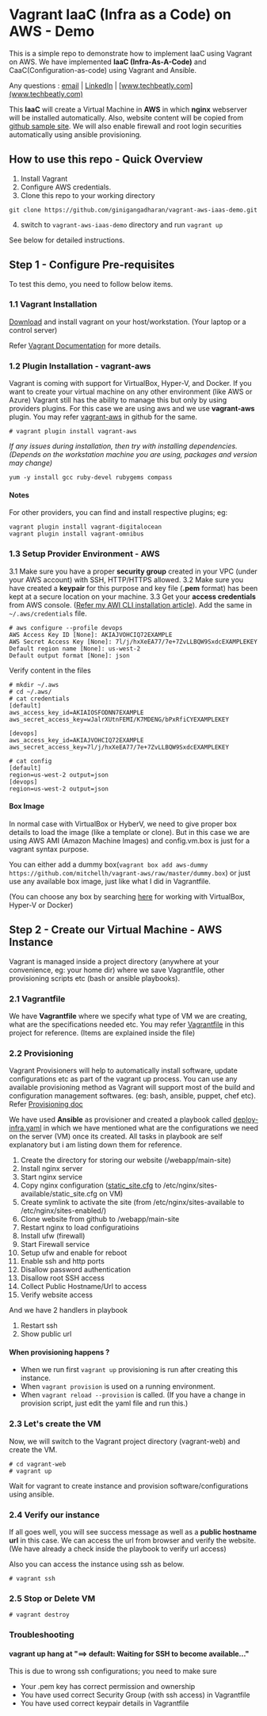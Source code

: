 # Vagrant IaaC (Infra as a Code) on AWS - Demo
This is a simple repo to demonstrate how to implement IaaC using Vagrant on AWS. We have implemented **IaaC (Infra-As-A-Code)** and CaaC(Configuration-as-code) using Vagrant and Ansible. 

Any questions : [email](mailto:net.gini@gmail.com) | [LinkedIn](http://bit.ly/gineesh) | [www.techbeatly.com](www.techbeatly.com)

This **IaaC** will create a Virtual Machine in **AWS** in which **nginx** webserver will be installed automatically. Also, website content will be copied from [github sample site](https://github.com/ginigangadharan/vagrant-aws-iaas-demo-site.git). We will also enable firewall and root login securities automatically using ansible provisioning. 

## How to use this repo - Quick Overview

1. Install Vagrant
2. Configure AWS credentials.
3. Clone this repo to your working directory
```
git clone https://github.com/ginigangadharan/vagrant-aws-iaas-demo.git
```
4. switch to ```vagrant-aws-iaas-demo``` directory and run ```vagrant up```

See below for detailed instructions.

## Step 1 - Configure Pre-requisites
To test this demo, you need to follow below items.

### 1.1 Vagrant Installation
[Download](https://www.vagrantup.com/downloads.html) and install vagrant on your host/workstation. (Your laptop or a control server)

Refer [Vagrant Documentation](https://www.vagrantup.com/docs/installation/) for more details.

### 1.2 Plugin Installation - vagrant-aws
Vagrant is coming with support for VirtualBox, Hyper-V, and Docker. If you want to create your virtual machine on any other environment (like AWS or Azure) Vagrant still has the ability to manage this but only by using  providers plugins. For this case we are using aws and we use **vagrant-aws** plugin.
You may refer [vagrant-aws](https://github.com/mitchellh/vagrant-aws) in github for the same.

```
# vagrant plugin install vagrant-aws
```

*If any issues during installation, then try with installing dependencies. (Depends on the workstation machine you are using, packages and version may change)*
```
yum -y install gcc ruby-devel rubygems compass
```

#### Notes
For other providers, you can find and install respective plugins; eg:
```
vagrant plugin install vagrant-digitalocean 
vagrant plugin install vagrant-omnibus
```

### 1.3 Setup Provider Environment - AWS
3.1 Make sure you have a proper **security group** created in your VPC (under your AWS account) with SSH, HTTP/HTTPS allowed.
3.2 Make sure you have created a **keypair** for this purpose and key file (**.pem** format) has been kept at a secure location on your machine.
3.3 Get your **access credentials** from AWS console. ([Refer my AWI CLI installation article](https://www.techbeatly.com/2018/03/how-to-install-and-configure-aws-command-line-interface-cli.html/#how-to-get-aws-credentials)). Add the same in ```~/.aws/credentials``` file.

```
# aws configure --profile devops
AWS Access Key ID [None]: AKIAJVOHCIQ72EXAMPLE
AWS Secret Access Key [None]: 7l/j/hxXeEA77/7e+7ZvLLBQW9SxdcEXAMPLEKEY
Default region name [None]: us-west-2
Default output format [None]: json
```

Verify content in the files
```
# mkdir ~/.aws
# cd ~/.aws/
# cat credentials 
[default]
aws_access_key_id=AKIAIOSFODNN7EXAMPLE
aws_secret_access_key=wJalrXUtnFEMI/K7MDENG/bPxRfiCYEXAMPLEKEY

[devops]
aws_access_key_id=AKIAJVOHCIQ72EXAMPLE
aws_secret_access_key=7l/j/hxXeEA77/7e+7ZvLLBQW9SxdcEXAMPLEKEY

# cat config 
[default] 
region=us-west-2 output=json 
[devops] 
region=us-west-2 output=json
```

#### Box Image 
In normal case with VirtualBox or HyberV, we need to give proper box details to load the image (like a template or clone). But in this case we are using AWS AMI (Amazon Machine Images) and config.vm.box is just for a vagrant syntax purpose. 

You can either add a dummy box(``` vagrant box add aws-dummy https://github.com/mitchellh/vagrant-aws/raw/master/dummy.box ```) or just use any available box image, just like what I did in Vagrantfile.

(You can choose any box by searching [here](https://app.vagrantup.com/boxes/search?provider=aws) for working with VirtualBox, Hyper-V or Docker)

## Step 2 - Create our Virtual Machine - AWS Instance
Vagrant is managed inside a project directory (anywhere at your convenience, eg: your home dir) where we save Vagrantfile, other provisioning scripts etc (bash or ansible playbooks).

### 2.1 Vagrantfile
We have **Vagrantfile** where we specify what type of VM we are creating, what are the specifications needed etc. You may refer [Vagrantfile](Vagrantfile) in this project for reference. (Items are explained inside the file)

### 2.2 Provisioning 
Vagrant Provisioners will help to automatically install software, update configurations etc as part of the vagrant up process. You can use any available provisioning method as Vagrant will support most of the build and configuration management softwares. (eg: bash, ansible, puppet, chef etc). 
Refer [Provisioning doc](https://www.vagrantup.com/docs/provisioning/)

We have used **Ansible** as provisioner and created a playbook called [deploy-infra.yaml](deploy-infra.yaml) in which we have mentioned what are the configurations we need on the server (VM) once its created. All tasks in playbook are self explanatory but i am listing down them for reference.
1. Create the directory for storing our website (/webapp/main-site)
2. Install nginx server
3. Start nginx service
4. Copy nginx configuration ([static_site.cfg](static_site.cfg) to /etc/nginx/sites-available/static_site.cfg on VM)
5. Create symlink to activate the site (from /etc/nginx/sites-available to /etc/nginx/sites-enabled/)
6. Clone website from github to /webapp/main-site
7. Restart nginx to load configuratioins
8. Install ufw (firewall)
9. Start Firewall service
10. Setup ufw and enable for reboot
11. Enable ssh and http ports
12. Disallow password authentication
13. Disallow root SSH access
14. Collect Public Hostname/Url to access
15. Verify website access

And we have 2 handlers in playbook
1. Restart ssh
2. Show public url


#### When provisioning happens ?
- When we run first ```vagrant up``` provisioning is run after creating this instance. 
- When ```vagrant provision``` is used on a running environment.
- When ```vagrant reload --provision``` is called. (If you have a change in provision script, just edit the yaml file and run this.)

### 2.3 Let's create the VM
Now, we will switch to the Vagrant project directory (vagrant-web) and create the VM.
```
# cd vagrant-web
# vagrant up
```
Wait for vagrant to create instance and provision software/configurations using ansible.

### 2.4 Verify our instance
If all goes well, you will see success message as well as a **public hostname url** in this case. We can access the url from browser and verify the website. (We have already a check inside the playbook to verify url access)

Also you can access the instance using ssh as below.
```
# vagrant ssh
```

### 2.5 Stop or Delete VM
```
# vagrant destroy
```

### Troubleshooting
#### vagrant up hang at "==> default: Waiting for SSH to become available..."
This is due to wrong ssh configurations; you need to make sure
- Your .pem key has correct permission and ownership
- You have used correct Security Group (with ssh access) in Vagrantfile
- You have used correct keypair details in Vagrantfile
